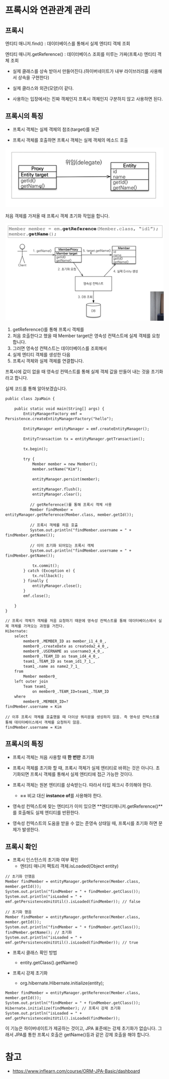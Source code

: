# 프록시와 연관관계 관리

## 프록시

엔티티 매니저.find() : 데이터베이스를 통해서 실제 엔티티 객체 조회

엔티티 매니저.getReference() : 데이터베이스 조회를 미루는 가짜(프록시) 엔티티 객체 조회

- 실제 클래스를 상속 받아서 만들어진다.(하이버네이트가 내부 라이브러리를 사용해서 상속을 구현한다)

- 실제 클라스와 외관(모양)이 같다.

- 사용하는 입장에서는 진짜 객체인지 프록시 객체인지 구분하지 않고 사용하면 된다.

## 프록시의 특징

- 프록시 객체는 실제 객체의 참조(target)를 보관

- 프록시 객체를 호출하면 프록시 객체는 실제 객체의 메소드 호출

![프록시](../images/%ED%94%84%EB%A1%9D%EC%8B%9C-1.png)

처음 객체를 가져올 때 프록시 객체 초기화 작업을 합니다.

![프록시](../images/%ED%94%84%EB%A1%9D%EC%8B%9C-2.png)

1. getReference()를 통해 프록시 객체를 
2. 처음 호출한다고 했을 때 Member target은 영속성 컨텍스트에 실제 객체를 요청합니다.  
3. 그러면 영속성 컨텍스트는 데이터베이스를 조회해서 
4. 실제 엔티티 객체를 생성한 다음 
5. 프록시 객체와 실제 객체를 연결합니다.

프록시에 값이 없을 때 영속성 컨텍스트를 통해 실제 객체 값을 만들어 내는 것을 초기화라고 합니다.

실제 코드를 통해 알아보겠습니다.

```
public class JpaMain {

    public static void main(String[] args) {
        EntityManagerFactory emf = Persistence.createEntityManagerFactory("hello");

        EntityManager entityManager = emf.createEntityManager();

        EntityTransaction tx = entityManager.getTransaction();

        tx.begin();

        try {
            Member member = new Member();
            member.setName("Kim");

            entityManager.persist(member);

            entityManager.flush();
            entityManager.clear();

           // getReference()를 통해 프록시 객체 사용
           Member findMember = entityManager.getReference(Member.class, member.getId());

           // 프록시 객체를 처음 호출
           System.out.println("findMember.username = " + findMember.getName());

           // 이미 초기화 되어있는 프록시 객체
           System.out.println("findMember.username = " + findMember.getName());

            tx.commit();
        } catch (Exception e) {
            tx.rollback();
        } finally {
            entityManager.close();
        }
        emf.close();

    }
}
```

```
// 프록시 객체가 객체를 처음 요청하기 때문에 영속성 컨텍스트를 통해 데이터베이스에서 실제 객체를 가져오는 과정을 거친다.
Hibernate: 
    select
        member0_.MEMBER_ID as member_i1_4_0_,
        member0_.createDate as createda2_4_0_,
        member0_.USERNAME as username3_4_0_,
        member0_.TEAM_ID as team_id4_4_0_,
        team1_.TEAM_ID as team_id1_7_1_,
        team1_.name as name2_7_1_ 
    from
        Member member0_ 
    left outer join
        Team team1_ 
            on member0_.TEAM_ID=team1_.TEAM_ID 
    where
        member0_.MEMBER_ID=?
findMember.username = Kim

// 이후 프록시 객체를 호출했을 때 더이상 쿼리문을 생성하지 않음. 즉 영속성 컨텍스트를 통해 데이터베이스에서 객체를 요청하지 않음.
findMember.username = Kim
```

## 프록시의 특징

- 프록시 객체는 처음 사용할 때 **한 번만** 초기화

- 프록시 객체를 초기화 할 때, 프록시 객체가 실제 엔티티로 바뀌는 것은 아니다. 초기화되면 프록시 객체를 통해서 실제 엔티티에 접근 가능한 것이다.

- 프록시 객체는 원본 엔티티를 상속받는다. 따라서 타입 체크시 주의해야 한다.
    - **==** 비교 대신 **instance of**를 사용해야 한다.

- 영속성 컨텍스트에 찾는 엔티티가 이미 있으면 **엔티티매니저.getReference()**를 호출해도 실제 엔티티를 반환한다.

- 영속성 컨텍스트의 도움을 받을 수 없는 준영속 상태일 때, 프록시를 초기화 하면 문제가 발생한다.

## 프록시 확인

- 프록시 인스턴스의 초기화 여부 확인
    - 엔티티 매니저 팩토리 객체.isLoaded(Object entity)

```
// 초기화 안했음
Member findMember = entityManager.getReference(Member.class, member.getId());
System.out.println("findMember = " + findMember.getClass());
System.out.println("isLoaded = " + emf.getPersistenceUnitUtil().isLoaded(findMember)); // false

// 초기화 했음
Member findMember = entityManager.getReference(Member.class, member.getId());
System.out.println("findMember = " + findMember.getClass());
findMember.getName(); // 초기화
System.out.println("isLoaded = " + emf.getPersistenceUnitUtil().isLoaded(findMember)); // true
```

- 프록시 클래스 확인 방법
    -  entity.getClass().getName()

- 프록시 강제 초기화
    - org.hibernate.Hibernate.initialize(entity);

```
Member findMember = entityManager.getReference(Member.class, member.getId());
System.out.println("findMember = " + findMember.getClass());
Hibernate.initialize(findMember); // 프록시 강제 초기화
System.out.println("isLoaded = " + emf.getPersistenceUnitUtil().isLoaded(findMember));
```

이 기능은 하이버네이트가 제공하는 것이고, JPA 표준에는 강제 초기화가 없습니다. 그래서 JPA를 통한 프록시 호출은 getName()등과 같은 강제 호출을 해야 합니다.

# 참고 
- https://www.inflearn.com/course/ORM-JPA-Basic/dashboard
